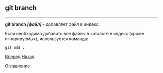 ## git branch
---
**git branch *[файл]*** - добавляет файл в индекс.

Если необходимо добавить все файлы в каталоге в индекс (кроме игнорируемых), используется команда:


```bash=
git add .
``` 



[Вперед](./checkout.md)   [Назад](./pull.md)

[Оглавление](./readme.md)